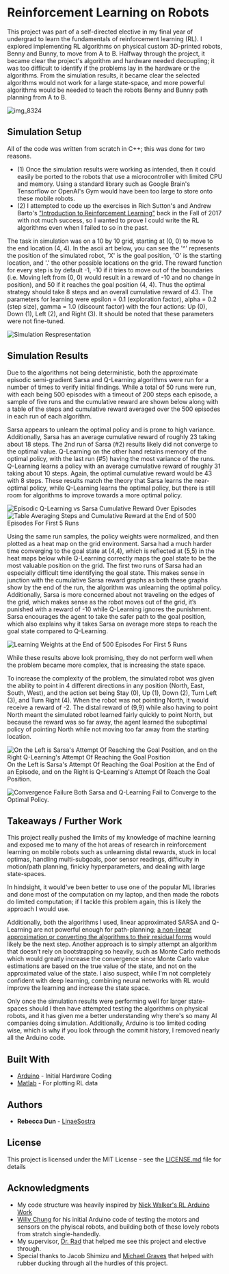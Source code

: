 # Reinforcement Learning on Robots

This project was part of a self-directed elective in my final year of undergrad to learn the fundamentals of reinforcement learning (RL). I explored implementing RL algorithms on physical custom 3D-printed robots, Benny and Bunny, to move from A to B. Halfway through the project, it became clear the project's algorithm and hardware needed decoupling; it was too difficult to identify if the problems lay in the hardware or the algorithms. From the simulation results, it became clear the selected algorithms would not work for a large state-space, and more powerful algorithms would be needed to teach the robots Benny and Bunny path planning from A to B.

![img_8324](https://user-images.githubusercontent.com/13898053/47622879-8b95d680-dac7-11e8-97d7-3a6e79625648.JPG)


## Simulation Setup

All of the code was written from scratch in C++; this was done for two reasons. 
* (1) Once the simulation results were working as intended, then it could easily be ported to the robots that use a microcontroller with limited CPU and memory. Using a standard library such as Google Brain's Tensorflow or OpenAI's Gym would have been too large to store onto these mobile robots. 
* (2) I attempted to code up the exercises in Rich Sutton's and Andrew Barto's ["Introduction to Reinforcement Learning"](http://incompleteideas.net/book/the-book-2nd.html) back in the Fall of 2017 with not much success, so I wanted to prove I could write the RL algorithms even when I failed to so in the past.

The task in simulation was on a 10 by 10 grid, starting at (0, 0) to move to the end location (4, 4). In the ascii art below, you can see the '^' represents the position of the simulated robot, 'X' is the goal position, 'O' is the starting location, and '.' the other possible locations on the grid. The reward function for every step is by default -1, -10 if it tries to move out of the boundaries (i.e. Moving left from (0, 0) would result in a reward of -10 and no change in position), and 50 if it reaches the goal position (4, 4). Thus the optimal strategy should take 8 steps and an overall cumulative reward of 43. The parameters for learning were epsilon = 0.1 (exploration factor), alpha = 0.2 (step size), gamma = 1.0 (discount factor) with the four actions: Up (0), Down (1), Left (2), and Right (3). It should be noted that these parameters were not fine-tuned.

![Simulation Respresentation](https://user-images.githubusercontent.com/13898053/47628477-03c5c180-daf3-11e8-92e5-c0f70f883668.png)


## Simulation Results

Due to the algorithms not being deterministic, both the approximate episodic semi-gradient Sarsa and Q-Learning algorithms were run for a number of times to verify initial findings. While a total of 50 runs were run, with each being 500 episodes with a timeout of 200 steps each episode, a sample of five runs and the cumulative reward are shown below along with a table of the steps and cumulative reward averaged over the 500 episodes in each run of each algorithm.

Sarsa appears to unlearn the optimal policy and is prone to high variance. Additionally, Sarsa has an average cumulative reward of roughly 23 taking about 18 steps. The 2nd run of Sarsa (#2) results likely did not converge to the optimal value. Q-Learning on the other hand retains memory of the optimal policy, with the last run (#5) having the most variance of the runs. Q-Learning learns a policy with an average cumulative reward of roughly 31 taking about 10 steps. Again, the optimal cumulative reward would be 43 with 8 steps. These results match the theory that Sarsa learns the near-optimal policy, while Q-Learning learns the optimal policy, but there is still room for algorithms to improve towards a more optimal policy.

![Episodic Q-Learning vs Sarsa Cumulative Reward Over Episodes](https://user-images.githubusercontent.com/13898053/47629273-66b95780-daf7-11e8-85e4-86059f0daefd.png)
![Table Averaging Steps and Cumulative Reward at the End of 500 Episodes For First 5 Runs](https://user-images.githubusercontent.com/13898053/47629298-881a4380-daf7-11e8-918f-969ef65cef76.png)

Using the same run samples, the policy weights were normalized, and then plotted as a heat map on the grid environment. Sarsa had a much harder time converging to the goal state at (4,4), which is reflected at (5,5) in the heat maps below while Q-Learning correctly maps the goal state to be the most valuable position on the grid. The first two runs of Sarsa had an especially difficult time identifying the goal state. This makes sense in junction with the cumulative Sarsa reward graphs as both these graphs show by the end of the run, the algorithm was unlearning the optimal policy. Additionally, Sarsa is more concerned about not traveling on the edges of the grid, which makes sense as the robot moves out of the grid, it’s punished with a reward of -10 while Q-Learning ignores the punishment. Sarsa encourages the agent to take the safer path to the goal position, which also explains why it takes Sarsa on average more steps to reach the goal state compared to Q-Learning.

![Learning Weights at the End of 500 Episodes For First 5 Runs](https://user-images.githubusercontent.com/13898053/47629461-6a011300-daf8-11e8-9d53-2382aee4b9b7.png)

While these results above look promising, they do not perform well when the problem became more complex, that is increasing the state space. 

To increase the complexity of the problem, the simulated robot was given the ability to point in 4 different directions in any position (North, East, South, West), and the action set being Stay (0), Up (1), Down (2), Turn Left (3), and Turn Right (4). When the robot was not pointing North, it would receive a reward of -2. The distal reward of (9,9) while also having to point North meant the simulated robot learned fairly quickly to point North, but because the reward was so far away, the agent learned the suboptimal policy of pointing North while not moving too far away from the starting location.

![On the Left is Sarsa's Attempt Of Reaching the Goal Position, and on the Right Q-Learning's Attempt Of Reaching the Goal Position](https://user-images.githubusercontent.com/13898053/47630242-e7c71d80-dafc-11e8-999f-694cf31433a3.png)
On the Left is Sarsa's Attempt Of Reaching the Goal Position at the End of an Episode, and on the Right is Q-Learning's Attempt Of Reach the Goal Position.

![Convergence Failure](https://user-images.githubusercontent.com/13898053/47630418-e64a2500-dafd-11e8-92a0-bffa35178d6c.png)
Both Sarsa and Q-Learning Fail to Converge to the Optimal Policy.

## Takeaways / Further Work

This project really pushed the limits of my knowledge of machine learning and exposed me to many of the hot areas of research in reinforcement learning on mobile robots such as unlearning distal rewards, stuck in local optimas, handling multi-subgoals, poor sensor readings, difficulty in motion/path planning, finicky hyperparameters, and dealing with large state-spaces. 

In hindsight, it would've been better to use one of the popular ML libraries and done most of the computation on my laptop, and then made the robots do limited computation; if I tackle this problem again, this is likely the approach I would use. 

Additionally, both the algorithms I used, linear approximated SARSA and Q-Learning are not powerful enough for path-planning; [a non-linear approximation or converting the algorithms to their residual forms](http://www.cs.cmu.edu/afs/cs.cmu.edu/project/learn-43/lib/photoz/.g/web/glossary/linear.html) would likely be the next step. Another approach is to simply attempt an algorithm that doesn’t rely on bootstrapping so heavily, such as Monte Carlo methods which would greatly increase the convergence since Monte Carlo value estimations are based on the true value of the state, and not on the approximated value of the state. I also suspect, while I'm not completely confident with deep learning, combining neural networks with RL would improve the learning and increase the state space.

Only once the simulation results were performing well for larger state-spaces should I then have attempted testing the algorithms on physical robots, and it has given me a better understanding why there's so many AI companies doing simulation. Additionally, Arduino is too limited coding wise, which is why if you look through the commit history, I removed nearly all the Arduino code.


## Built With
* [Arduino](https://www.arduino.cc/) - Initial Hardware Coding
* [Matlab](https://www.mathworks.com/products/matlab.html) - For plotting RL data


## Authors

* **Rebecca Dun** - [LinaeSostra](https://github.com/LinaeSostra)  


## License

This project is licensed under the MIT License - see the [LICENSE.md](LICENSE.md) file for details

## Acknowledgments

* My code structure was heavily inspired by [Nick Walker's RL Arduino Work](https://github.com/nickswalker/ArduinoRL)
* [Willy Chung](https://www.linkedin.com/in/willyckh/) for his initial Arduino code of testing the motors and sensors on the phyiscal robots, and building both of these lovely robots from stratch single-handedly.
* My supervisor, [Dr. Rad](https://www.sfu.ca/mechatronics/people/faculty/ahmad_rad.html) that helped me see this project and elective through.
* Special thanks to Jacob Shimizu and [Michael Graves](https://github.com/Michael-Graves) that helped with rubber ducking through all the hurdles of this project.
